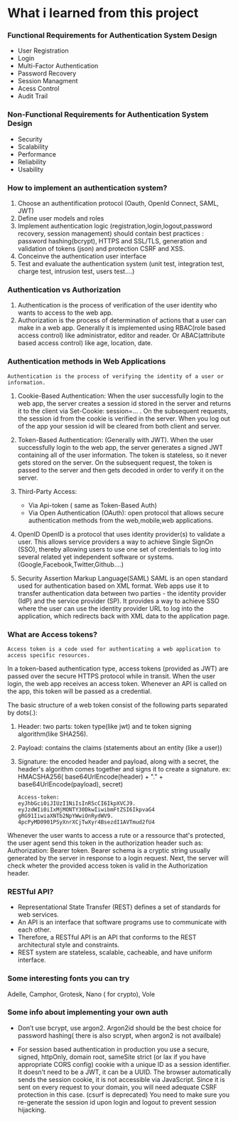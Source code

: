 # What i learned from this project

### Functional Requirements for Authentication System Design

- User Registration
- Login
- Multi-Factor Authentication
- Password Recovery
- Session Managment
- Acess Control
- Audit Trail

### Non-Functional Requirements for Authentication System Design

- Security
- Scalability
- Performance
- Reliability
- Usability

### How to implement an authentication system?

1. Choose an authentification protocol (Oauth, OpenId Connect, SAML, JWT)
2. Define user models and roles
3. Implement authentication logic (registration,login,logout,password recovery, session management) should contain best practices : password hashing(bcrypt), HTTPS and SSL/TLS, generation and validation of tokens (json) and protection CSRF and XSS.
4. Conceinve the authentication user interface
5. Test and evaluate the authentication system (unit test, integration test, charge test, intrusion test, users test....)

### Authentication vs Authorization

1. Authentication is the process of verification of the user identity who wants to access to the web app.
2. Authorization is the process of determination of actions that a user can make in a web app. Generally it is implemented using RBAC(role based access control) like administrator, editor and reader. Or ABAC(attribute based access control) like age, location, date.

### Authentication methods in Web Applications

    Authentication is the process of verifying the identity of a user or information.

1. Cookie-Based Authentication:
   When the user successfully login to the web app, the server creates a session id stored in the server and returns it to the client via Set-Cookie: session=... . On the subsequent requests, the session id from the cookie is verified in the server. When you log out of the app your session id will be cleared from both client and server.

2. Token-Based Authentication:
   (Generally with JWT). When the user successfully login to the web app, the server generates a signed JWT containing all of the user information. The token is stateless, so it never gets stored on the server. On the subsequent request, the token is passed to the server and then gets decoded in order to verify it on the server.

3. Third-Party Access:

   - Via Api-token ( same as Token-Based Auth)
   - Via Open Authentication (OAuth): open protocol that allows secure authentication methods from the web,mobile,web applications.

4. OpenID
   OpenID is a protocol that uses identity provider(s) to validate a user. This allows service providers a way to achieve Single SignOn (SSO), thereby allowing users to use one set of credentials to log into several related yet independent software or systems.(Google,Facebook,Twitter,Github....)

5. Security Assertion Markup Language(SAML)
   SAML is an open standard used for authentication based on XML format. Web apps use it to transfer authentication data between two parties - the identity provider (IdP) and the service provider (SP). It provides a way to achieve SSO where the user can use the identity provider URL to log into the application, which redirects back with XML data to the application page.

### What are Access tokens?

    Access token is a code used for authenticating a web application to access specific resources.

In a token-based authentication type, access tokens (provided as JWT) are passed over the secure HTTPS protocol while in transit. When the user login, the web app receives an access token. Whenever an API is called on the app, this token will be passed as a credential.

The basic structure of a web token consist of the following parts separated by dots(.):

1.  Header: two parts: token type(like jwt) and te token signing algorithm(like SHA256).
2.  Payload: contains the claims (statements about an entity (like a user))
3.  Signature: the encoded header and payload, along with a secret, the header's algorithm comes together and signs it to create a signature.
    ex: HMACSHA256(
    base64UrlEncode(header) + "." +
    base64UrlEncode(payload),
    secret)

        Access-token:
        eyJhbGci0iJIUzI1NiIsInR5cCI6IkpXVCJ9.
        eyJzdWIi0iIxMjMONTY30DkwIiwibmFtZSI6IkpvaG4
        gRG91IiwiaXNTb2NpYWwiOnRydWV9.
        4pcPyMD0901PSyXnrXCjTwXyr4BsezdI1AVTmud2fU4

Whenever the user wants to access a rute or a ressource that's protected, the user agent send this token in the authorization header such as: Authorization: Bearer token. Bearer schema is a cryptic string usually generated by the server in response to a login request.
Next, the server will check wheter the provided access token is valid in the Authorization header.

### RESTful API?

- Representational State Transfer (REST) defines a set of standards for web services.
- An API is an interface that software programs use to communicate with each other.
- Therefore, a RESTful API is an API that conforms to the REST architectural style and constraints.
- REST system are stateless, scalable, cacheable, and have uniform interface.

### Some interesting fonts you can try

Adelle, Camphor, Grotesk, Nano ( for crypto), Vole

### Some info about implementing your own auth

- Don’t use bcrypt, use argon2. Argon2id should be the best choice for password hashing( there is also scrypt, when argon2 is not availbale)

- For session based authentication in production you use a secure, signed, httpOnly, domain root, sameSite strict (or lax if you have appropriate CORS config) cookie with a unique ID as a session identifier. It doesn’t need to be a JWT, it can be a UUID. The browser automatically sends the session cookie, it is not accessible via JavaScript. Since it is sent on every request to your domain, you will need adequate CSRF protection in this case. (csurf is deprecated) You need to make sure you re-generate the session id upon login and logout to prevent session hijacking.
